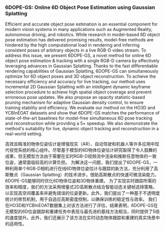 ### 6DOPE-GS: Online 6D Object Pose Estimation using Gaussian Splatting

Efficient and accurate object pose estimation is an essential component for modern vision systems in many applications such as Augmented Reality, autonomous driving, and robotics. While research in model-based 6D object pose estimation has delivered promising results, model-free methods are hindered by the high computational load in rendering and inferring consistent poses of arbitrary objects in a live RGB-D video stream. To address this issue, we present 6DOPE-GS, a novel method for online 6D object pose estimation \& tracking with a single RGB-D camera by effectively leveraging advances in Gaussian Splatting. Thanks to the fast differentiable rendering capabilities of Gaussian Splatting, 6DOPE-GS can simultaneously optimize for 6D object poses and 3D object reconstruction. To achieve the necessary efficiency and accuracy for live tracking, our method uses incremental 2D Gaussian Splatting with an intelligent dynamic keyframe selection procedure to achieve high spatial object coverage and prevent erroneous pose updates. We also propose an opacity statistic-based pruning mechanism for adaptive Gaussian density control, to ensure training stability and efficiency. We evaluate our method on the HO3D and YCBInEOAT datasets and show that 6DOPE-GS matches the performance of state-of-the-art baselines for model-free simultaneous 6D pose tracking and reconstruction while providing a 5× speedup. We also demonstrate the method's suitability for live, dynamic object tracking and reconstruction in a real-world setting.

高效且精准的物体位姿估计是增强现实（AR）、自动驾驶和机器人等许多应用中现代视觉系统的核心组件。尽管基于模型的6D物体位姿估计研究取得了令人鼓舞的成果，但无模型方法由于需要在实时RGB-D视频流中渲染和推断任意物体的一致位姿，通常面临较高的计算负担。
为解决这一问题，我们提出了6DOPE-GS，一种利用单个RGB-D相机进行在线6D物体位姿估计与跟踪的新方法，充分利用了高斯散点（Gaussian Splatting）的技术进步。借助高斯散点的快速可微渲染能力，6DOPE-GS能够同时优化6D物体位姿和3D物体重建。
为了实现实时跟踪所需的效率和精度，我们的方法采用增量式2D高斯散点结合智能动态关键帧选择策略，以实现高空间覆盖率并避免错误的位姿更新。此外，我们提出了一种基于不透明度统计的修剪机制，用于自适应高斯密度控制，以确保训练的稳定性与效率。
我们在HO3D和YCBInEOAT数据集上对该方法进行了评估，结果表明，6DOPE-GS在无模型的6D位姿跟踪和重建任务中表现与最先进的基线方法相当，同时提供了5倍的速度提升。此外，我们还展示了该方法在实时动态物体跟踪和重建的真实场景中的适用性。
